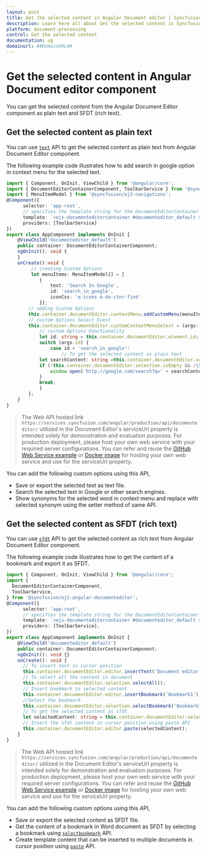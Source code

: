 ```yaml
---
layout: post
title: Get the selected content in Angular Document editor | Syncfusion
description: Learn here all about Get the selected content in Syncfusion Angular Document editor component of Syncfusion Essential JS 2 and more.
platform: document-processing
control: Get the selected content 
documentation: ug
domainurl: ##DomainURL##
---
```


# Get the selected content in Angular Document editor component

You can get the selected content from the Angular Document Editor component as plain text and SFDT (rich text).

## Get the selected content as plain text

You can use [`text`](https://ej2.syncfusion.com/angular/documentation/api/document-editor/selection#text-code-classlanguage-textstringcode) API to get the selected content as plain text from Angular Document Editor component.

The following example code illustrates how to add search in google option in context menu for the selected text.

```typescript
import { Component, OnInit, ViewChild } from '@angular/core';
import { DocumentEditorContainerComponent, ToolbarService } from '@syncfusion/ej2-angular-documenteditor';
import { MenuItemModel } from '@syncfusion/ej2-navigations';
@Component({
      selector: 'app-root',
      // specifies the template string for the DocumentEditorContainer component
      template: `<ejs-documenteditorcontainer #documenteditor_default serviceUrl="https://services.syncfusion.com/angular/production/api/documenteditor/" height="600px" style="display:block" [enableToolbar]=true (created)="onCreate()"> </ejs-documenteditorcontainer>`,
      providers: [ToolbarService]
})
export class AppComponent implements OnInit {
    @ViewChild('documenteditor_default')
    public container: DocumentEditorContainerComponent;
    ngOnInit(): void {
    }
    onCreate():void {
         // creating Custom Options
         let menuItems: MenuItemModel[] = [
            {
                text: 'Search In Google',
                id: 'search_in_google',
                iconCss: 'e-icons e-de-ctnr-find'
            }];
        // adding Custom Options
        this.container.documentEditor.contextMenu.addCustomMenu(menuItems, false);
        // custom Options Select Event
        this.container.documentEditor.customContextMenuSelect = (args: any): void => {
            // custom Options Functionality
            let id: string = this.container.documentEditor.element.id;
            switch (args.id) {
                case id + 'search_in_google':
                    // To get the selected content as plain text
            let searchContent: string =this.container.documentEditor.selection.text;
            if (!this.container.documentEditor.selection.isEmpty && /\S/.test(searchContent)) {
                window.open('http://google.com/search?q=' + searchContent);
            }
            break;
            }
        };
    }
}
```

> The Web API hosted link `https://services.syncfusion.com/angular/production/api/documenteditor/` utilized in the Document Editor's serviceUrl property is intended solely for demonstration and evaluation purposes. For production deployment, please host your own web service with your required server configurations. You can refer and reuse the [GitHub Web Service example](https://github.com/SyncfusionExamples/EJ2-DocumentEditor-WebServices) or [Docker image](https://hub.docker.com/r/syncfusion/word-processor-server) for hosting your own web service and use for the serviceUrl property.

You can add the following custom options using this API,

* Save or export the selected text as text file.
* Search the selected text in Google or other search engines.
* Show synonyms for the selected word in context menu and replace with selected synonym using the setter method of same API.

## Get the selected content as SFDT (rich text)

You can use [`sfdt`](https://ej2.syncfusion.com/angular/documentation/api/document-editor/selection#sfdt-code-classlanguage-textstringcode) API to get the selected content as rich text from Angular Document Editor component.

The following example code illustrates how to get the content of a bookmark and export it as SFDT.

```typescript
import { Component, OnInit, ViewChild } from '@angular/core';
import {
  DocumentEditorContainerComponent,
  ToolbarService,
} from '@syncfusion/ej2-angular-documenteditor';
@Component({
      selector: 'app-root',
      // specifies the template string for the DocumentEditorContainer component
      template: `<ejs-documenteditorcontainer #documenteditor_default serviceUrl="https://services.syncfusion.com/angular/production/api/documenteditor/" height="600px" style="display:block" [enableToolbar]=true (created)="onCreate()"> </ejs-documenteditorcontainer>`,
      providers: [ToolbarService],
})
export class AppComponent implements OnInit {
    @ViewChild('documenteditor_default')
    public container: DocumentEditorContainerComponent;
    ngOnInit(): void {}
    onCreate(): void {
      // To insert text in cursor position
      this.container.documentEditor.editor.insertText('Document editor');
      // To select all the content in document
      this.container.documentEditor.selection.selectAll();
      // Insert bookmark to selected content
      this.container.documentEditor.editor.insertBookmark('Bookmark1');
      //Select the bookmark
      this.container.documentEditor.selection.selectBookmark('Bookmark1');
      // To get the selected content as sfdt
      let selectedContent: string = this.container.documentEditor.selection.sfdt;
      // Insert the sfdt content in cursor position using paste API
      this.container.documentEditor.editor.paste(selectedContent);
    }
}
```

> The Web API hosted link `https://services.syncfusion.com/angular/production/api/documenteditor/` utilized in the Document Editor's serviceUrl property is intended solely for demonstration and evaluation purposes. For production deployment, please host your own web service with your required server configurations. You can refer and reuse the [GitHub Web Service example](https://github.com/SyncfusionExamples/EJ2-DocumentEditor-WebServices) or [Docker image](https://hub.docker.com/r/syncfusion/word-processor-server) for hosting your own web service and use for the serviceUrl property.

You can add the following custom options using this API,

* Save or export the selected content as SFDT file.
* Get the content of a bookmark in Word document as SFDT by selecting a bookmark using [`selectbookmark`](https://ej2.syncfusion.com/angular/documentation/api/document-editor/selection#selectbookmark) API.
* Create template content that can be inserted to multiple documents in cursor position using [`paste`](https://ej2.syncfusion.com/angular/documentation/api/document-editor/editor#paste) API.
